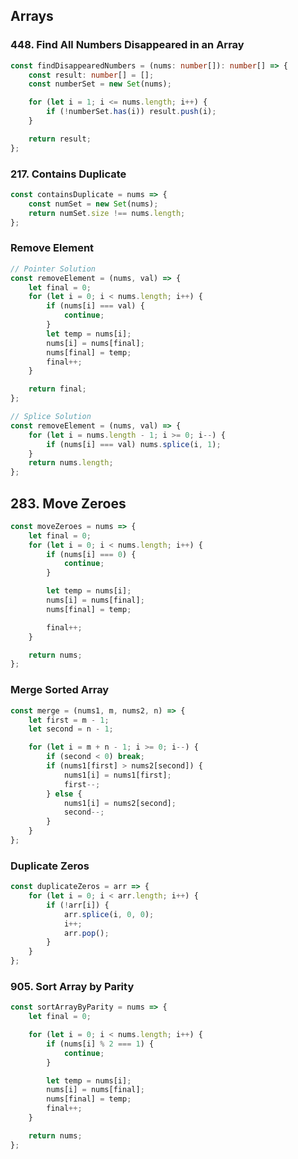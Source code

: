## Arrays

### 448. Find All Numbers Disappeared in an Array

```typescript
const findDisappearedNumbers = (nums: number[]): number[] => {
	const result: number[] = [];
	const numberSet = new Set(nums);

	for (let i = 1; i <= nums.length; i++) {
		if (!numberSet.has(i)) result.push(i);
	}

	return result;
};
```

### 217. Contains Duplicate

```javascript
const containsDuplicate = nums => {
	const numSet = new Set(nums);
	return numSet.size !== nums.length;
};
```

### Remove Element

```javascript
// Pointer Solution
const removeElement = (nums, val) => {
	let final = 0;
	for (let i = 0; i < nums.length; i++) {
		if (nums[i] === val) {
			continue;
		}
		let temp = nums[i];
		nums[i] = nums[final];
		nums[final] = temp;
		final++;
	}

	return final;
};

// Splice Solution
const removeElement = (nums, val) => {
	for (let i = nums.length - 1; i >= 0; i--) {
		if (nums[i] === val) nums.splice(i, 1);
	}
	return nums.length;
};
```

## 283. Move Zeroes

```javascript
const moveZeroes = nums => {
	let final = 0;
	for (let i = 0; i < nums.length; i++) {
		if (nums[i] === 0) {
			continue;
		}

		let temp = nums[i];
		nums[i] = nums[final];
		nums[final] = temp;

		final++;
	}

	return nums;
};
```

### Merge Sorted Array

```javascript
const merge = (nums1, m, nums2, n) => {
	let first = m - 1;
	let second = n - 1;

	for (let i = m + n - 1; i >= 0; i--) {
		if (second < 0) break;
		if (nums1[first] > nums2[second]) {
			nums1[i] = nums1[first];
			first--;
		} else {
			nums1[i] = nums2[second];
			second--;
		}
	}
};
```

### Duplicate Zeros

```javascript
const duplicateZeros = arr => {
	for (let i = 0; i < arr.length; i++) {
		if (!arr[i]) {
			arr.splice(i, 0, 0);
			i++;
			arr.pop();
		}
	}
};
```

### 905. Sort Array by Parity

```javascript
const sortArrayByParity = nums => {
	let final = 0;

	for (let i = 0; i < nums.length; i++) {
		if (nums[i] % 2 === 1) {
			continue;
		}

		let temp = nums[i];
		nums[i] = nums[final];
		nums[final] = temp;
		final++;
	}

	return nums;
};
```
